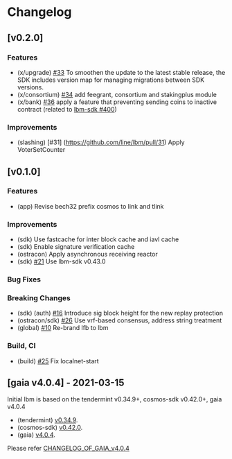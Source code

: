<!--
Guiding Principles:

Changelogs are for humans, not machines.
There should be an entry for every single version.
The same types of changes should be grouped.
Versions and sections should be linkable.
The latest version comes first.
The release date of each version is displayed.
Mention whether you follow Semantic Versioning.

Usage:

Change log entries are to be added to the Unreleased section under the
appropriate stanza (see below). Each entry should ideally include a tag and
the Github issue reference in the following format:

* (<tag>) \#<issue-number> message

The issue numbers will later be link-ified during the release process so you do
not have to worry about including a link manually, but you can if you wish.

Types of changes (Stanzas):

"Features" for new features.
"Improvements" for changes in existing functionality.
"Deprecated" for soon-to-be removed features.
"Bug Fixes" for any bug fixes.
"Client Breaking" for breaking CLI commands and REST routes.
"State Machine Breaking" for breaking the AppState

Ref: https://keepachangelog.com/en/1.0.0/
-->

# Changelog

## [v0.2.0]

### Features
* (x/upgrade) [\#33](https://github.com/line/lbm/pull/33) To smoothen the update to the latest stable release, the SDK includes version map for managing migrations between SDK versions.
* (x/consortium) [\#34](https://github.com/line/lbm/pull/34) add feegrant, consortium and stakingplus module
* (x/bank) [\#36](https://github.com/line/lbm/pull/36) apply a feature that preventing sending coins to inactive contract (related to [lbm-sdk #400](https://github.com/line/lbm-sdk/pull/400))

### Improvements
* (slashing) [\#31] (https://github.com/line/lbm/pull/31) Apply VoterSetCounter

## [v0.1.0]

### Features
* (app) Revise bech32 prefix cosmos to link and tlink

### Improvements
* (sdk) Use fastcache for inter block cache and iavl cache
* (sdk) Enable signature verification cache
* (ostracon) Apply asynchronous receiving reactor
* (sdk) [\#21](https://github.com/line/lbm/pull/21) Use lbm-sdk v0.43.0

### Bug Fixes

### Breaking Changes
* (sdk) (auth) [\#16](https://github.com/line/lfb/pull/16) Introduce sig block height for the new replay protection
* (ostracon/sdk) [\#26](https://github.com/line/lfb/pull/26) Use vrf-based consensus, address string treatment
* (global) [\#10](https://github.com/line/lbm/pull/10) Re-brand lfb to lbm

### Build, CI
* (build) [\#25](https://github.com/line/lbm/pull/25) Fix localnet-start

## [gaia v4.0.4] - 2021-03-15
Initial lbm is based on the tendermint v0.34.9+, cosmos-sdk v0.42.0+, gaia v4.0.4

* (tendermint) [v0.34.9](https://github.com/tendermint/tendermint/releases/tag/v0.34.9).
* (cosmos-sdk) [v0.42.0](https://github.com/cosmos/cosmos-sdk/releases/tag/v0.42.0).
* (gaia) [v4.0.4](https://github.com/cosmos/gaia/releases/tag/v4.0.4).

Please refer [CHANGELOG_OF_GAIA_v4.0.4](https://github.com/cosmos/gaia/blob/v4.0.4/CHANGELOG.md)
<!-- Release links -->
